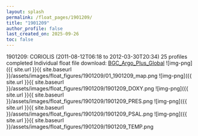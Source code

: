 ```yaml
---
layout: splash
permalink: /float_pages/1901209/
title: "1901209"
author_profile: false
last_created_on: 2025-09-26
toc: false
---
```

 
1901209: CORIOLIS (2011-08-12T06:18 to 2012-03-30T20:34)
25 profiles completed
Individual float file download: [BGC_Argo_Plus_Global](https://ftp.soest.hawaii.edu/bgc_argo_plus/Individual_Floats/outliers_removed/1901209_Sprof_processed.nc)
![img-png]({{ site.url }}{{ site.baseurl }}/assets/images/float_figures/1901209/01_1901209_map.png
![img-png]({{ site.url }}{{ site.baseurl }}/assets/images/float_figures/1901209/1901209_DOXY.png
![img-png]({{ site.url }}{{ site.baseurl }}/assets/images/float_figures/1901209/1901209_PRES.png
![img-png]({{ site.url }}{{ site.baseurl }}/assets/images/float_figures/1901209/1901209_PSAL.png
![img-png]({{ site.url }}{{ site.baseurl }}/assets/images/float_figures/1901209/1901209_TEMP.png
